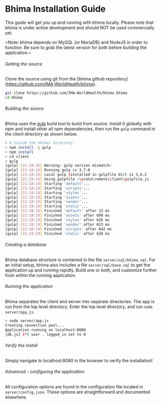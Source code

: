 Bhima Installation Guide
===========================

This guide will get you up and running with bhima locally.  Please note that 
bhima is under active development and should NOT be used commercially yet.

~Note: bhima depends on MySQL (or MariaDB) and NodeJS in order to function.  Be
sure to grab the latest version for both before building the application.~

###### Getting the source
Clone the source using git from the [bhima github repository]
(https://github.com/IMA-WorldHealth/bhima).
```bash
git clone https://github.com/IMA-WorldHealth/bhima bhima
cd bhima
```

###### Building the source
Bhima uses the [gulp](http://www.gulpjs.com) build tool to build from source.
Install it globally with npm and install other all npm dependencies, then run
the `gulp` command in the client directory as shown below.
```bash
> # Inside the bhima/ directory
> npm install -g gulp
> npm install
> cd client
> gulp 
[gulp] [21:18:16] Warning: gulp version mismatch:
[gulp] [21:18:16] Running gulp is 3.7.0
[gulp] [21:18:16] Local gulp (installed in gulpfile dir) is 3.6.2
[gulp] [21:18:18] Using gulpfile ~\proto\remote\client\gulpfile.js
[gulp] [21:18:18] Starting 'default'...
[gulp] [21:18:18] Starting 'scripts'...
[gulp] [21:18:18] Starting 'styles'...
[gulp] [21:18:18] Starting 'assets'...
[gulp] [21:18:18] Starting 'vendor'...
[gulp] [21:18:18] Starting 'static'...
[gulp] [21:18:18] Finished 'default' after 23 ms
[gulp] [21:18:19] Finished 'assets' after 609 ms
[gulp] [21:18:19] Finished 'styles' after 626 ms
[gulp] [21:18:19] Finished 'vendor' after 623 ms
[gulp] [21:18:19] Finished 'scripts' after 642 ms
[gulp] [21:18:19] Finished 'static' after 626 ms
```

###### Creating a database
Bhima database structure is contained in the file `server/sql/bhima.sql`.  For 
an initial setup, bhima also includes a file `server/sql/base.sql` to get the 
application up and running rapidly.  Build one or both, and customize further
from within the running application.

###### Running the application
Bhima separates the client and server into separate directories.  The app is run
from the top level directory.  Enter the top level directory, and run
`node server/app.js`.

```bash
> node server/app.js
Creating connection pool...
Application running on localhost:8080
[db.js] (*) user . logged_in set to 0
```

###### Verify the install
Simply navigate to localhost:8080 in the browser to verify the installation!

###### Advanced - configuring the application
All configuration options are found in the configuration file located in
`server/config.json`.  These options are straightforward and documented 
elsewhere.
